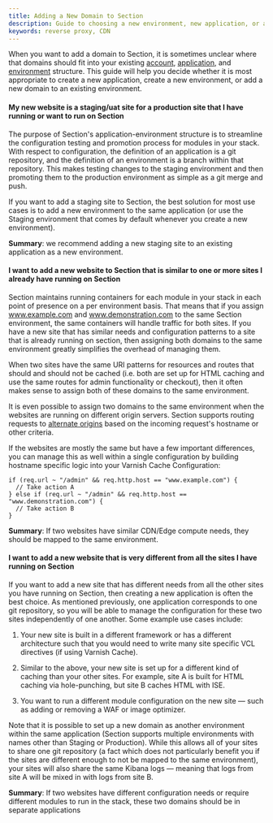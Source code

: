 ```yaml
---
title: Adding a New Domain to Section
description: Guide to choosing a new environment, new application, or adding a domain to an existing environment.
keywords: reverse proxy, CDN
---
```


When you want to add a domain to Section, it is sometimes unclear where that domains should fit into your existing [account](/docs/platform/account/), [application](/docs/platform/application/), and [environment](/docs/platform/environment/) structure. This guide will help you decide whether it is most appropriate to create a new application, create a new environment, or add a new domain to an existing environment.

#### My new website is a staging/uat site for a production site that I have running or want to run on Section

The purpose of Section's application-environment structure is to streamline the configuration testing and promotion process for modules in your stack. With respect to configuration, the definition of an application is a git repository, and the definition of an environment is a branch within that repository. This makes testing changes to the staging environment and then promoting them to the production environment as simple as a git merge and push.

If you want to add a staging site to Section, the best solution for most use cases is to add a new environment to the same application (or use the Staging environment that comes by default whenever you create a new environment).

**Summary**: we recommend adding a new staging site to an existing application as a new environment.

#### I want to add a new website to Section that is similar to one or more sites I already have running on Section

Section maintains running containers for each module in your stack in each point of presence on a per environment basis. That means that if you assign www.example.com and www.demonstration.com to the same Section environment, the same containers will handle traffic for both sites. If you have a new site that has similar needs and configuration patterns to a site that is already running on section, then assigning both domains to the same environment greatly simplifies the overhead of managing them.

When two sites have the same URI patterns for resources and routes that should and should not be cached (i.e. both are set up for HTML caching and use the same routes for admin functionality or checkout), then it often makes sense to assign both of these domains to the same environment.

It is even possible to assign two domains to the same environment when the websites are running on different origin servers. Section supports routing requests to [alternate origins](/docs/platform/environment/how-tos/multiple-origins/) based on the incoming request's hostname or other criteria.

If the websites are mostly the same but have a few important differences, you can manage this as well within a single configuration by building hostname specific logic into your Varnish Cache Configuration:

    if (req.url ~ "/admin" && req.http.host == "www.example.com") {
      // Take action A
    } else if (req.url ~ "/admin" && req.http.host == "www.demonstration.com") {
      // Take action B
    }

**Summary**: If two websites have similar CDN/Edge compute needs, they should be mapped to the same environment.

#### I want to add a new website that is very different from all the sites I have running on Section

If you want to add a new site that has different needs from all the other sites you have running on Section, then creating a new application is often the best choice. As mentioned previously, one application corresponds to one git repository, so you will be able to manage the configuration for these two sites independently of one another. Some example use cases include:

1) Your new site is built in a different framework or has a different architecture such that you would need to write many site specific VCL directives (if using Varnish Cache).

2) Similar to the above, your new site is set up for a different kind of caching than your other sites. For example, site A is built for HTML caching via hole-punching, but site B caches HTML with ISE.

3) You want to run a different module configuration on the new site — such as adding or removing a WAF or image optimizer.

Note that it is possible to set up a new domain as another environment within the same application (Section supports multiple environments with names other than Staging or Production). While this allows all of your sites to share one git repository (a fact which does not particularly benefit you if the sites are different enough to not be mapped to the same environment), your sites will also share the same Kibana logs — meaning that logs from site A will be mixed in with logs from site B.

**Summary**: If two websites have different configuration needs or require different modules to run in the stack, these two domains should be in separate applications
